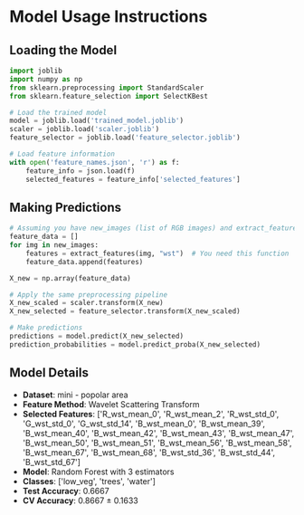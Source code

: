 # Model Usage Instructions

## Loading the Model
```python
import joblib
import numpy as np
from sklearn.preprocessing import StandardScaler
from sklearn.feature_selection import SelectKBest

# Load the trained model
model = joblib.load('trained_model.joblib')
scaler = joblib.load('scaler.joblib')
feature_selector = joblib.load('feature_selector.joblib')

# Load feature information
with open('feature_names.json', 'r') as f:
    feature_info = json.load(f)
    selected_features = feature_info['selected_features']
```

## Making Predictions
```python
# Assuming you have new_images (list of RGB images) and extract_features function
feature_data = []
for img in new_images:
    features = extract_features(img, "wst")  # You need this function
    feature_data.append(features)

X_new = np.array(feature_data)

# Apply the same preprocessing pipeline
X_new_scaled = scaler.transform(X_new)
X_new_selected = feature_selector.transform(X_new_scaled)

# Make predictions
predictions = model.predict(X_new_selected)
prediction_probabilities = model.predict_proba(X_new_selected)
```

## Model Details
- **Dataset**: mini - popolar area
- **Feature Method**: Wavelet Scattering Transform
- **Selected Features**: ['R_wst_mean_0', 'R_wst_mean_2', 'R_wst_std_0', 'G_wst_std_0', 'G_wst_std_14', 'B_wst_mean_0', 'B_wst_mean_39', 'B_wst_mean_40', 'B_wst_mean_42', 'B_wst_mean_43', 'B_wst_mean_47', 'B_wst_mean_50', 'B_wst_mean_51', 'B_wst_mean_56', 'B_wst_mean_58', 'B_wst_mean_67', 'B_wst_mean_68', 'B_wst_std_36', 'B_wst_std_44', 'B_wst_std_67']
- **Model**: Random Forest with 3 estimators
- **Classes**: ['low_veg', 'trees', 'water']
- **Test Accuracy**: 0.6667
- **CV Accuracy**: 0.8667 ± 0.1633
